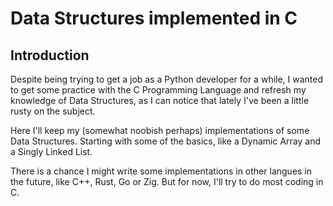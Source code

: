# Data Structures implemented in C

## Introduction
Despite being trying to get a job as a Python developer for a while, I wanted to get some practice with the C Programming Language and refresh my knowledge of Data Structures, as I can notice that lately I've been a little rusty on the subject. 

Here I'll keep my (somewhat noobish perhaps) implementations of some Data Structures. Starting with some of the basics, like a Dynamic Array and a Singly Linked List.

There is a chance I might write some implementations in other langues in the future, like C++, Rust, Go or Zig. But for now, I'll try to do most coding in C. 
